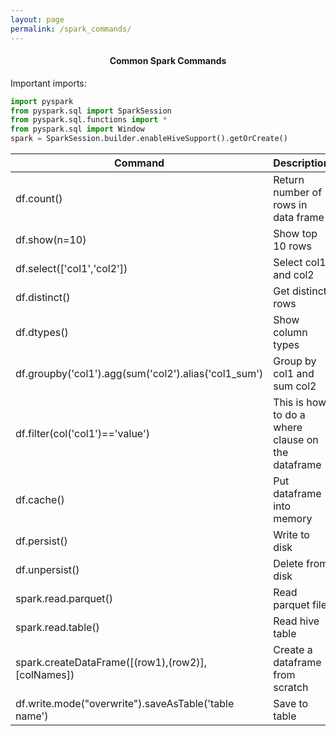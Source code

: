 ```yaml
---
layout: page
permalink: /spark_commands/
---
```


<center> <h4> Common Spark Commands</h4> </center>


Important imports:
```python
import pyspark
from pyspark.sql import SparkSession
from pyspark.sql.functions import *
from pyspark.sql import Window
spark = SparkSession.builder.enableHiveSupport().getOrCreate()
```


| Command      | Description |
| ----------- | ----------- |
| df.count() | Return number of rows in data frame|
| df.show(n=10)| Show top 10 rows|
| df.select(['col1','col2'])| Select col1 and col2|
| df.distinct() | Get distinct rows|
| df.dtypes()| Show column types|
| df.groupby('col1').agg(sum('col2').alias('col1_sum')| Group by col1 and sum col2|
| df.filter(col('col1')=='value')| This is how to do a where clause on the dataframe|
| df.cache()| Put dataframe into memory|
| df.persist()| Write to disk|
| df.unpersist() | Delete from disk|
| spark.read.parquet()| Read parquet file|
| spark.read.table()| Read hive table|
| spark.createDataFrame([(row1),(row2)], [colNames])| Create a dataframe from scratch|
| df.write.mode("overwrite").saveAsTable('table name')| Save to table|




